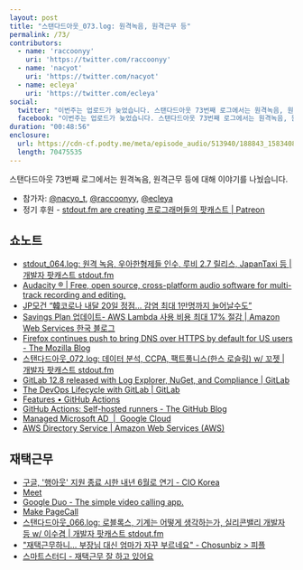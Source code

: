```yaml
---
layout: post
title: "스탠다드아웃_073.log: 원격녹음, 원격근무 등"
permalink: /73/
contributors:
  - name: 'raccoonyy'
    uri: 'https://twitter.com/raccoonyy'
  - name: 'nacyot'
    uri: 'https://twitter.com/nacyot'
  - name: ecleya'
    uri: 'https://twitter.com/ecleya'
social:
  twitter: "이번주는 업로드가 늦었습니다. 스탠다드아웃 73번째 로그에서는 원격녹음, 원격근무 등에 대해 이야기를 나눴습니다."
  facebook: "이번주는 업로드가 늦었습니다. 스탠다드아웃 73번째 로그에서는 원격녹음, 원격근무 등에 대해 이야기를 나눴습니다."
duration: "00:48:56"
enclosure:
  url: https://cdn-cf.podty.me/meta/episode_audio/513940/188843_1583408516448.mp3
  length: 70475535
---
```


스탠다드아웃 73번째 로그에서는 원격녹음, 원격근무 등에 대해 이야기를 나눴습니다.

* 참가자: [@nacyo_t][nac], [@raccoonyy][rac], [@ecleya][ecl]
* 정기 후원 - [stdout.fm are creating 프로그래머들의 팟캐스트 \| Patreon](https://www.patreon.com/stdoutfm)

[nac]: https://twitter.com/nacyo_t
[rac]: https://twitter.com/raccoonyy
[ecl]: https://twitter.com/ecleya

## 쇼노트
* [stdout_064.log: 원격 녹음, 우아한형제들 인수, 루비 2.7 릴리스, JapanTaxi 등 \| 개발자 팟캐스트 stdout.fm](https://stdout.fm/64/)
* [Audacity ® \| Free, open source, cross-platform audio software for multi-track recording and editing.](https://www.audacityteam.org/)
* [JP모건 “韓코로나 내달 20일 정점… 감염 최대 1만명까지 늘어날수도”](http://www.donga.com/news/article/all/20200226/99876801/1)
* [Savings Plan 업데이트- AWS Lambda 사용 비용 최대 17% 절감 \| Amazon Web Services 한국 블로그](https://aws.amazon.com/ko/blogs/korea/savings-plan-update-save-up-to-17-on-your-lambda-workloads/)
* [Firefox continues push to bring DNS over HTTPS by default for US users - The Mozilla Blog](https://blog.mozilla.org/blog/2020/02/25/firefox-continues-push-to-bring-dns-over-https-by-default-for-us-users/)
* [스탠다드아웃_072.log: 데이터 분석, CCPA, 팩트풀니스(한스 로슬링) w/ 꼬젯 \| 개발자 팟캐스트 stdout.fm](https://stdout.fm/72/)
* [GitLab 12.8 released with Log Explorer, NuGet, and Compliance \| GitLab](https://about.gitlab.com/releases/2020/02/22/gitlab-12-8-released/)
* [The DevOps Lifecycle with GitLab \| GitLab](https://about.gitlab.com/stages-devops-lifecycle/)
* [Features • GitHub Actions](https://github.com/features/actions)
* [GitHub Actions: Self-hosted runners - The GitHub Blog](https://github.blog/changelog/2019-11-05-github-actions-self-hosted-runners/)
* [Managed Microsoft AD  \|  Google Cloud](https://cloud.google.com/managed-microsoft-ad)
* [AWS Directory Service \| Amazon Web Services (AWS)](https://aws.amazon.com/directoryservice/)

## 재택근무
* [구글, '행아웃' 지원 종료 시한 내년 6월로 연기 - CIO Korea](http://www.ciokorea.com/t/527/sns/129563)
* [Meet](https://meet.google.com/_meet?utm_campaign=DonanimHaber&utm_medium=referral&authuser=1&utm_source=DonanimHaber)
* [Google Duo - The simple video calling app.](https://duo.google.com/about/)
* [Make PageCall](https://www.makepagecall.com/)
* [스탠다드아웃_066.log: 로블록스, 기계는 어떻게 생각하는가, 실리콘밸리 개발자 등 w/ 이수겸 \| 개발자 팟캐스트 stdout.fm](https://stdout.fm/66/)
* ["재택근무하니… 부장님 대신 엄마가 자꾸 부르네요" - Chosunbiz > 피플](https://biz.chosun.com/site/data/html_dir/2015/06/23/2015062304520.html)
* [스마트스터디 - 재택근무 잘 하고 있어요](https://www.slideshare.net/KellyYun/smartstudy-fullremote201506-49674381)
